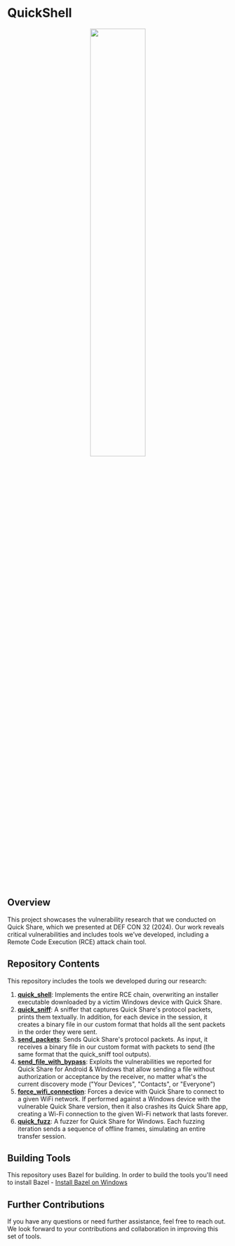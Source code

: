 # QuickShell
<div align="center">
<img src="./images/quick_shell_logo.png" width="50%"/>
</div align="center">

## Overview
This project showcases the vulnerability research that we conducted on Quick Share, which we presented at DEF CON 32 (2024). Our work reveals critical vulnerabilities and includes tools we’ve developed, including a Remote Code Execution (RCE) attack chain tool.


## Repository Contents

This repository includes the tools we developed during our research:

1. [**quick_shell**](./docs/doc_quick_shell.md): Implements the entire RCE chain, overwriting an installer executable downloaded by a victim Windows device with Quick Share.
2. [**quick_sniff**](./docs/doc_quick_sniff.md): A sniffer that captures Quick Share's protocol packets, prints them textually. In addition, for each device in the session, it creates a binary file in our custom format that holds all the sent packets in the order they were sent.
3. [**send_packets**](./docs/doc_send_packets.md): Sends Quick Share's protocol packets. As input, it receives a binary file in our custom format with packets to send (the same format that the quick_sniff tool outputs).
4. [**send_file_with_bypass**](./docs/doc_send_file_with_bypass.md): Exploits the vulnerabilities we reported for Quick Share for Android & Windows that allow sending a file without authorization or acceptance by the receiver, no matter what's the current discovery mode ("Your Devices", "Contacts", or "Everyone")
5. [**force_wifi_connection**](./docs/doc_force_wifi_connection.md): Forces a device with Quick Share to connect to a given WiFi network. If performed against a Windows device with the vulnerable Quick Share version, then it also crashes its Quick Share app, creating a Wi-Fi connection to the given Wi-Fi network that lasts forever.
6. [**quick_fuzz**](./docs/doc_quick_shell.md): A fuzzer for Quick Share for Windows. Each fuzzing iteration sends a sequence of offline frames, simulating an entire transfer session.

## Building Tools
This repository uses Bazel for building. In order to build the tools you'll need to install Bazel - [Install Bazel on Windows](https://bazel.build/install/windows)


## Further Contributions
If you have any questions or need further assistance, feel free to reach out. We look forward to your contributions and collaboration in improving this set of tools.